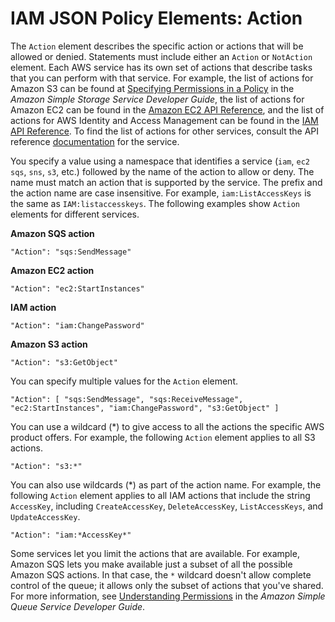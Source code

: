 # IAM JSON Policy Elements: Action<a name="reference_policies_elements_action"></a>

The `Action` element describes the specific action or actions that will be allowed or denied\. Statements must include either an `Action` or `NotAction` element\. Each AWS service has its own set of actions that describe tasks that you can perform with that service\. For example, the list of actions for Amazon S3 can be found at [Specifying Permissions in a Policy](https://docs.aws.amazon.com/AmazonS3/latest/dev/using-with-s3-actions.html) in the *Amazon Simple Storage Service Developer Guide*, the list of actions for Amazon EC2 can be found in the [Amazon EC2 API Reference](https://docs.aws.amazon.com/AWSEC2/latest/APIReference/query-apis.html), and the list of actions for AWS Identity and Access Management can be found in the [IAM API Reference](https://docs.aws.amazon.com/IAM/latest/APIReference/API_Operations.html)\. To find the list of actions for other services, consult the API reference [documentation](http://aws.amazon.com/documentation) for the service\.

You specify a value using a namespace that identifies a service \(`iam`, `ec2` `sqs`, `sns`, `s3`, etc\.\) followed by the name of the action to allow or deny\. The name must match an action that is supported by the service\. The prefix and the action name are case insensitive\. For example, `iam:ListAccessKeys` is the same as `IAM:listaccesskeys`\. The following examples show `Action` elements for different services\.

**Amazon SQS action**

```
"Action": "sqs:SendMessage"
```

**Amazon EC2 action**

```
"Action": "ec2:StartInstances"
```

**IAM action**

```
"Action": "iam:ChangePassword"
```

**Amazon S3 action**

```
"Action": "s3:GetObject"
```

You can specify multiple values for the `Action` element\.

```
"Action": [ "sqs:SendMessage", "sqs:ReceiveMessage", "ec2:StartInstances", "iam:ChangePassword", "s3:GetObject" ]
```

You can use a wildcard \(\*\) to give access to all the actions the specific AWS product offers\. For example, the following `Action` element applies to all S3 actions\.

```
"Action": "s3:*"
```

You can also use wildcards \(\*\) as part of the action name\. For example, the following `Action` element applies to all IAM actions that include the string `AccessKey`, including `CreateAccessKey`, `DeleteAccessKey`, `ListAccessKeys`, and `UpdateAccessKey`\.

```
"Action": "iam:*AccessKey*"
```

Some services let you limit the actions that are available\. For example, Amazon SQS lets you make available just a subset of all the possible Amazon SQS actions\. In that case, the `*` wildcard doesn't allow complete control of the queue; it allows only the subset of actions that you've shared\. For more information, see [Understanding Permissions](https://docs.aws.amazon.com/AWSSimpleQueueService/latest/SQSDeveloperGuide/acp-overview.html#PermissionTypes) in the *Amazon Simple Queue Service Developer Guide*\.